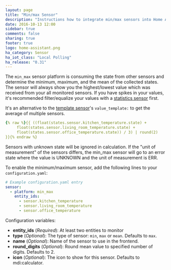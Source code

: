 ```yaml
---
layout: page
title: "Min/max Sensor"
description: "Instructions how to integrate min/max sensors into Home Assistant."
date: 2016-10-13 12:00
sidebar: true
comments: false
sharing: true
footer: true
logo: home-assistant.png
ha_category: Sensor
ha_iot_class: "Local Polling"
ha_release: "0.31"
---
```



The `min_max` sensor platform is consuming the state from other sensors and determine the minimum, maximum, and the mean of the collected states. The sensor will always show you the highest/lowest value which was received from your all monitored sensors. If you have spikes in your values, it's recommended filter/equalize your values with a [statistics sensor](/components/sensor.statistics/) first.

It's an alternative to the [template sensor](/components/sensor.template/)'s `value_template:` to get the average of multiple sensors.

```yaml
{% raw %}{{ ((float(states.sensor.kitchen_temperature.state) + 
     float(states.sensor.living_room_temperature.state) +
     float(states.sensor.office_temperature.state)) / 3) | round(2)
}}{% endraw %}
```

Sensors with unknown state will be ignored in calculation. If the "unit of measurement" of the sensors differs, the min_max sensor will go to an error state where the value is UNKNOWN and the unit of measurement is ERR.

To enable the minimum/maximum sensor, add the following lines to your `configuration.yaml`:

```yaml
# Example configuration.yaml entry
sensor:
  - platform: min_max
    entity_ids:
      - sensor.kitchen_temperature
      - sensor.living_room_temperature
      - sensor.office_temperature
```

Configuration variables:

- **entity_ids** (*Required*): At least two entities to monitor
- **type** (*Optional*): The type of sensor: `min`, `max` or `mean`. Defaults to `max`.
- **name** (*Optional*): Name of the sensor to use in the frontend.
- **round_digits** (*Optional*): Round mean value to specified number of digits. Defaults to 2.
- **icon** (*Optional*): The icon to show for this sensor. Defaults to mdi:calculator.
